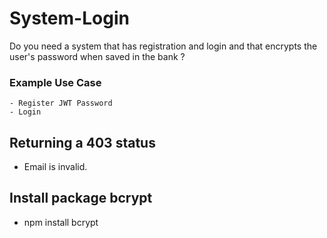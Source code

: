 # System-Login

  Do you need a system that has registration and login and that encrypts the user's password when saved in the bank ?
  
### Example Use Case

    - Register JWT Password
    - Login

## Returning a 403 status

  - Email is invalid.

## Install package bcrypt

  - npm install bcrypt

  
 